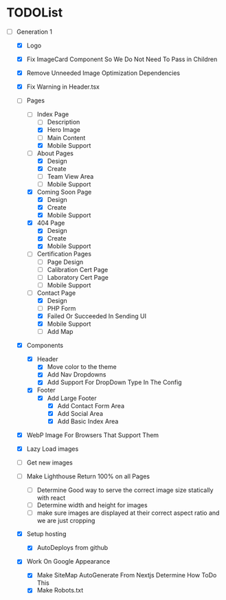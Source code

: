 # TODOList

- [ ] Generation 1

  - [x] Logo
  - [x] Fix ImageCard Component So We Do Not Need To Pass in Children
  - [x] Remove Unneeded Image Optimization Dependencies
  - [x] Fix Warning in Header.tsx
  - [ ] Pages
    - [ ] Index Page
      - [ ] Description
      - [x] Hero Image
      - [ ] Main Content
      - [x] Mobile Support
    - [ ] About Pages
      - [x] Design
      - [x] Create
      - [ ] Team View Area
      - [ ] Mobile Support
    - [x] Coming Soon Page
      - [x] Design
      - [x] Create
      - [x] Mobile Support
    - [x] 404 Page
      - [x] Design
      - [x] Create
      - [x] Mobile Support
    - [ ] Certification Pages
      - [ ] Page Design
      - [ ] Calibration Cert Page
      - [ ] Laboratory Cert Page
      - [ ] Mobile Support
    - [ ] Contact Page
      - [x] Design
      - [ ] PHP Form
      - [x] Failed Or Succeeded In Sending UI
      - [x] Mobile Support
      - [ ] Add Map
  - [x] Components
    - [x] Header
      - [x] Move color to the theme
      - [x] Add Nav Dropdowns
      - [x] Add Support For DropDown Type In The Config
    - [x] Footer
      - [x] Add Large Footer
        - [x] Add Contact Form Area
        - [x] Add Social Area
        - [x] Add Basic Index Area
  - [x] WebP Image For Browsers That Support Them
  - [x] Lazy Load images

  - [ ] Get new images
  - [ ] Make Lighthouse Return 100% on all Pages
    - [ ] Determine Good way to serve the correct image size statically with react
    - [ ] Determine width and height for images
    - [ ] make sure images are displayed at their correct aspect ratio and we are just cropping
  - [x] Setup hosting
    - [x] AutoDeploys from github
  - [x] Work On Google Appearance
    - [x] Make SiteMap AutoGenerate From Nextjs Determine How ToDo This
    - [x] Make Robots.txt
